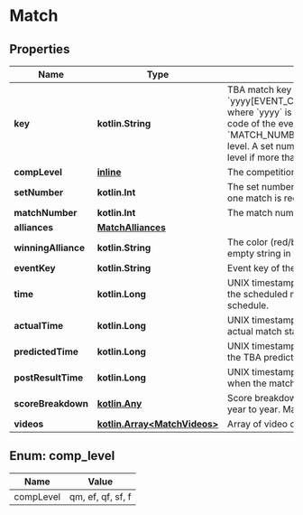 
# Match

## Properties
Name | Type | Description | Notes
------------ | ------------- | ------------- | -------------
**key** | **kotlin.String** | TBA match key with the format &#x60;yyyy[EVENT_CODE]_[COMP_LEVEL]m[MATCH_NUMBER]&#x60;, where &#x60;yyyy&#x60; is the year, and &#x60;EVENT_CODE&#x60; is the event code of the event, &#x60;COMP_LEVEL&#x60; is (qm, ef, qf, sf, f), and &#x60;MATCH_NUMBER&#x60; is the match number in the competition level. A set number may be appended to the competition level if more than one match in required per set. | 
**compLevel** | [**inline**](#CompLevelEnum) | The competition level the match was played at. | 
**setNumber** | **kotlin.Int** | The set number in a series of matches where more than one match is required in the match series. | 
**matchNumber** | **kotlin.Int** | The match number of the match in the competition level. | 
**alliances** | [**MatchAlliances**](MatchAlliances.md) |  |  [optional]
**winningAlliance** | **kotlin.String** | The color (red/blue) of the winning alliance. Will contain an empty string in the event of no winner, or a tie. |  [optional]
**eventKey** | **kotlin.String** | Event key of the event the match was played at. | 
**time** | **kotlin.Long** | UNIX timestamp (seconds since 1-Jan-1970 00:00:00) of the scheduled match time, as taken from the published schedule. |  [optional]
**actualTime** | **kotlin.Long** | UNIX timestamp (seconds since 1-Jan-1970 00:00:00) of actual match start time. |  [optional]
**predictedTime** | **kotlin.Long** | UNIX timestamp (seconds since 1-Jan-1970 00:00:00) of the TBA predicted match start time. |  [optional]
**postResultTime** | **kotlin.Long** | UNIX timestamp (seconds since 1-Jan-1970 00:00:00) when the match result was posted. |  [optional]
**scoreBreakdown** | [**kotlin.Any**](.md) | Score breakdown for auto, teleop, etc. points. Varies from year to year. May be null. |  [optional]
**videos** | [**kotlin.Array&lt;MatchVideos&gt;**](MatchVideos.md) | Array of video objects associated with this match. |  [optional]


<a name="CompLevelEnum"></a>
## Enum: comp_level
Name | Value
---- | -----
compLevel | qm, ef, qf, sf, f



